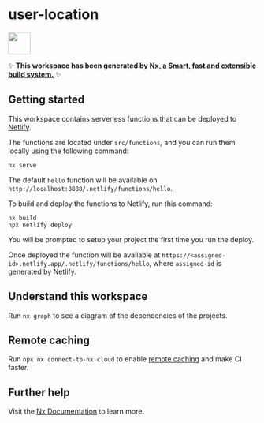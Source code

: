 # user-location

<a alt="Nx logo" href="https://nx.dev" target="_blank" rel="noreferrer"><img src="https://raw.githubusercontent.com/nrwl/nx/master/images/nx-logo.png" width="45"></a>

✨ **This workspace has been generated by [Nx, a Smart, fast and extensible build system.](https://nx.dev)** ✨

## Getting started

This workspace contains serverless functions that can be deployed to [Netlify](https://docs.netlify.com/).

The functions are located under `src/functions`, and you can run them locally using the following command:

```
nx serve
```

The default `hello` function will be available on `http://localhost:8888/.netlify/functions/hello`.

To build and deploy the functions to Netlify, run this command:

```
nx build
npx netlify deploy
```

You will be prompted to setup your project the first time you run the deploy.

Once deployed the function will be available at `https://<assigned-id>.netlify.app/.netlify/functions/hello`, where `assigned-id` is generated by Netlify.

## Understand this workspace

Run `nx graph` to see a diagram of the dependencies of the projects.

## Remote caching

Run `npx nx connect-to-nx-cloud` to enable [remote caching](https://nx.app) and make CI faster.

## Further help

Visit the [Nx Documentation](https://nx.dev) to learn more.
